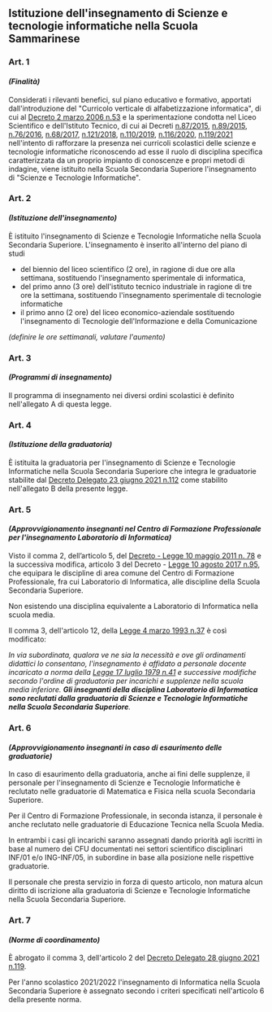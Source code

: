 ## Istituzione dell'insegnamento di Scienze e tecnologie informatiche nella Scuola Sammarinese

### Art. 1
#### *(Finalità)*

Considerati i rilevanti benefici, sul piano educativo e formativo, apportati dall'introduzione  del "Curricolo verticale di alfabetizzazione informatica", di cui al [Decreto 2 marzo 2006 n.53](https://www.consigliograndeegenerale.sm/on-line/home/archivio-leggi-decreti-e-regolamenti/documento17023381.html) e la sperimentazione condotta nel Liceo Scientifico e dell'Istituto Tecnico, di cui ai Decreti [n.87/2015](https://www.consigliograndeegenerale.sm/on-line/home/archivio-leggi-decreti-e-regolamenti/documento17076191.html), [n.89/2015](https://www.consigliograndeegenerale.sm/on-line/home/archivio-leggi-decreti-e-regolamenti/documento17076246.html), [n.76/2016](https://www.consigliograndeegenerale.sm/on-line/home/archivio-leggi-decreti-e-regolamenti/documento17085190.html), [n.68/2017](https://www.consigliograndeegenerale.sm/on-line/home/archivio-leggi-decreti-e-regolamenti/documento17093513.html), [n.121/2018](https://www.consigliograndeegenerale.sm/on-line/home/archivio-leggi-decreti-e-regolamenti/documento17103649.html), [n.110/2019](https://www.consigliograndeegenerale.sm/on-line/home/archivio-leggi-decreti-e-regolamenti/documento17110274.html), [n.116/2020](https://www.consigliograndeegenerale.sm/on-line/home/archivio-leggi-decreti-e-regolamenti/documento17118107.html), [n.119/2021](https://www.consigliograndeegenerale.sm/on-line/home/archivio-leggi-decreti-e-regolamenti/documento17125922.html) nell'intento di rafforzare la presenza nei curricoli scolastici delle scienze e tecnologie informatiche  riconoscendo ad esse il ruolo di disciplina specifica caratterizzata da un proprio impianto di  conoscenze e propri metodi di indagine, viene istituito nella Scuola Secondaria Superiore  l'insegnamento di "Scienze e Tecnologie Informatiche".

### Art. 2
#### *(Istituzione dell'insegnamento)*

È istituito l'insegnamento di Scienze e Tecnologie Informatiche nella Scuola Secondaria Superiore.
L'insegnamento è inserito all'interno del piano di studi 

- del biennio del liceo scientifico (2 ore), in ragione di due ore alla settimana, sostituendo l'insegnamento sperimentale di informatica, 
- del primo anno (3 ore) dell'istituto tecnico industriale in ragione di tre ore la settimana, sostituendo l'insegnamento sperimentale di tecnologie informatiche
- il primo anno (2 ore) del liceo economico-aziendale sostituendo l'insegnamento di Tecnologie dell'Informazione e della Comunicazione

*(definire le ore settimanali, valutare l'aumento)*

### Art. 3
#### *(Programmi di insegnamento)*

Il programma di insegnamento nei diversi ordini scolastici è definito nell'allegato A di questa legge.

### Art. 4
#### *(Istituzione della graduatoria)*

È istituita la graduatoria per l'insegnamento di Scienze e Tecnologie Informatiche nella Scuola Secondaria Superiore che integra le graduatorie stabilite dal [Decreto Delegato 23 giugno 2021 n.112](https://www.consigliograndeegenerale.sm/on-line/home/archivio-leggi-decreti-e-regolamenti/documento17125828.html) come stabilito nell'allegato B della presente legge.

### Art. 5
#### *(Approvvigionamento insegnanti nel Centro di Formazione Professionale per l'insegnamento Laboratorio di Informatica)*

Visto il comma 2, dell’articolo 5, del [Decreto - Legge 10 maggio 2011 n. 78](https://www.consigliograndeegenerale.sm/on-line/home/archivio-leggi-decreti-e-regolamenti/documento17043188.html) e la successiva modifica, articolo 3 del Decreto - [Legge 10 agosto 2017 n.95](https://www.consigliograndeegenerale.sm/on-line/home/archivio-leggi-decreti-e-regolamenti/documento17094967.html), che equipara le discipline di area comune del Centro di Formazione Professionale, fra cui Laboratorio di Informatica, alle discipline della Scuola Secondaria Superiore. 

Non esistendo una disciplina equivalente a Laboratorio di Informatica nella scuola media.

Il comma 3, dell'articolo 12, della [Legge 4 marzo 1993 n.37](https://www.consigliograndeegenerale.sm/on-line/home/archivio-leggi-decreti-e-regolamenti/documento17021420.html) è così modificato:

*In via subordinata, qualora ve ne sia la necessità e ove gli ordinamenti didattici lo consentano, l'insegnamento è affidato a personale docente incaricato a norma della [Legge 17 luglio 1979 n.41](https://www.consigliograndeegenerale.sm/on-line/home/archivio-leggi-decreti-e-regolamenti/documento17019530.html) e successive modifiche secondo l'ordine di graduatoria per incarichi e supplenze nella scuola media inferiore. **Gli insegnanti della disciplina Laboratorio di Informatica sono reclutati dalla graduatoria di Scienze e Tecnologie Informatiche nella Scuola Secondaria Superiore**.*


### Art. 6
#### *(Approvvigionamento insegnanti in caso di esaurimento delle graduatorie)*

In caso di esaurimento della graduatoria, anche ai fini delle supplenze, il personale per l'insegnamento di Scienze e Tecnologie Informatiche è reclutato nelle graduatorie di Matematica e Fisica nella scuola Secondaria Superiore.

Per il Centro di Formazione Professionale, in seconda istanza, il personale è anche reclutato nelle graduatorie di Educazione Tecnica nella Scuola Media.

In entrambi i casi gli incarichi saranno assegnati dando priorità agli iscritti in base al numero dei CFU documentati nei settori scientifico disciplinari INF/01 e/o ING-INF/05, in subordine in base alla posizione nelle rispettive graduatorie.

Il personale che presta servizio in forza di questo articolo, non matura alcun diritto di iscrizione alla graduatoria di Scienze e Tecnologie Informatiche nella Scuola Secondaria Superiore. 

### Art. 7
#### *(Norme di coordinamento)*

È abrogato il comma 3, dell'articolo 2 del [Decreto Delegato 28 giugno 2021 n.119](https://www.consigliograndeegenerale.sm/on-line/home/archivio-leggi-decreti-e-regolamenti/documento17125922.html).

Per l'anno scolastico 2021/2022 l'insegnamento di Informatica nella Scuola Secondaria Superiore è assegnato secondo i criteri specificati nell'articolo 6 della presente norma.
 
